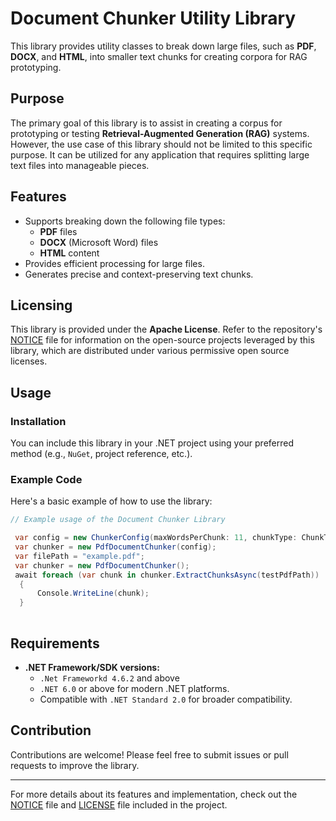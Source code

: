 # Document Chunker Utility Library

This library provides utility classes to break down large files, such as **PDF**, **DOCX**, and **HTML**, into smaller
text chunks for creating corpora for RAG prototyping.

## Purpose

The primary goal of this library is to assist in creating a corpus for prototyping or testing **Retrieval-Augmented
Generation (RAG)** systems. However, the use case of this library should not be limited to this specific purpose. It can
be utilized for any application that requires splitting large text files into manageable pieces.

## Features

- Supports breaking down the following file types:
    - **PDF** files
    - **DOCX** (Microsoft Word) files
    - **HTML** content
- Provides efficient processing for large files.
- Generates precise and context-preserving text chunks.

## Licensing

This library is provided under the **Apache License**. Refer to the repository's [NOTICE](NOTICE) file for information on the
open-source projects leveraged by this library, which are distributed under various permissive open source licenses.

## Usage

### Installation

You can include this library in your .NET project using your preferred method (e.g., `NuGet`, project reference, etc.).

### Example Code

Here's a basic example of how to use the library:

```csharp
// Example usage of the Document Chunker Library

 var config = new ChunkerConfig(maxWordsPerChunk: 11, chunkType: ChunkType.Sentence);
 var chunker = new PdfDocumentChunker(config);
 var filePath = "example.pdf";
 var chunker = new PdfDocumentChunker();
 await foreach (var chunk in chunker.ExtractChunksAsync(testPdfPath))
  {
      Console.WriteLine(chunk);
  }
        
```

## Requirements

- **.NET Framework/SDK versions:**
    - `.Net Frameworkd 4.6.2` and above
    - `.NET 6.0` or above for modern .NET platforms.
    - Compatible with `.NET Standard 2.0` for broader compatibility.

## Contribution

Contributions are welcome! Please feel free to submit issues or pull requests to improve the library.

---

For more details about its features and implementation, check out the [NOTICE](NOTICE) file and [LICENSE](LICENSE) file included
in the project.